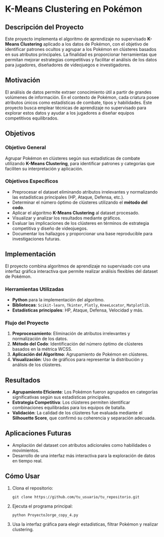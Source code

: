 # K-Means Clustering en Pokémon

## Descripción del Proyecto
Este proyecto implementa el algoritmo de aprendizaje no supervisado **K-Means Clustering** aplicado a los datos de Pokémon, con el objetivo de identificar patrones ocultos y agrupar a los Pokémon en clústeres basados en sus atributos principales. La finalidad es proporcionar herramientas que permitan mejorar estrategias competitivas y facilitar el análisis de los datos para jugadores, diseñadores de videojuegos e investigadores.

## Motivación
El análisis de datos permite extraer conocimiento útil a partir de grandes volúmenes de información. En el contexto de Pokémon, cada criatura posee atributos únicos como estadísticas de combate, tipos y habilidades. Este proyecto busca emplear técnicas de aprendizaje no supervisado para explorar estos datos y ayudar a los jugadores a diseñar equipos competitivos equilibrados.

## Objetivos

### Objetivo General
Agrupar Pokémon en clústeres según sus estadísticas de combate utilizando **K-Means Clustering**, para identificar patrones y categorías que faciliten su interpretación y aplicación.

### Objetivos Específicos
- Preprocesar el dataset eliminando atributos irrelevantes y normalizando las estadísticas principales (HP, Ataque, Defensa, etc.).
- Determinar el número óptimo de clústeres utilizando el **método del codo**.
- Aplicar el algoritmo **K-Means Clustering** al dataset procesado.
- Visualizar y analizar los resultados mediante gráficos.
- Evaluar las implicaciones de los clústeres en términos de estrategia competitiva y diseño de videojuegos.
- Documentar los hallazgos y proporcionar una base reproducible para investigaciones futuras.

## Implementación
El proyecto combina algoritmos de aprendizaje no supervisado con una interfaz gráfica interactiva que permite realizar análisis flexibles del dataset de Pokémon. 

### Herramientas Utilizadas
- **Python** para la implementación del algoritmo.
- **Bibliotecas**: `Scikit-learn`, `Tkinter`, `Plotly`, `KneeLocator`, `Matplotlib`.
- **Estadísticas principales**: HP, Ataque, Defensa, Velocidad y más.

### Flujo del Proyecto
1. **Preprocesamiento**: Eliminación de atributos irrelevantes y normalización de los datos.
2. **Método del Codo**: Identificación del número óptimo de clústeres basados en la métrica WCSS.
3. **Aplicación del Algoritmo**: Agrupamiento de Pokémon en clústeres.
4. **Visualización**: Uso de gráficos para representar la distribución y análisis de los clústeres.

## Resultados
- **Agrupamiento Eficiente**: Los Pokémon fueron agrupados en categorías significativas según sus estadísticas principales.
- **Estrategia Competitiva**: Los clústeres permiten identificar combinaciones equilibradas para los equipos de batalla.
- **Validación**: La calidad de los clústeres fue evaluada mediante el **Silhouette Score**, que confirmó su coherencia y separación adecuada.

## Aplicaciones Futuras
- Ampliación del dataset con atributos adicionales como habilidades o movimientos.
- Desarrollo de una interfaz más interactiva para la exploración de datos en tiempo real.

## Cómo Usar
1. Clona el repositorio:
   ```
   git clone https://github.com/tu_usuario/tu_repositorio.git
   ```
2. Ejecuta el programa principal:
   ```
   python ProyectoJorge_copy_4.py
   ```
3. Usa la interfaz gráfica para elegir estadísticas, filtrar Pokémon y realizar clustering.